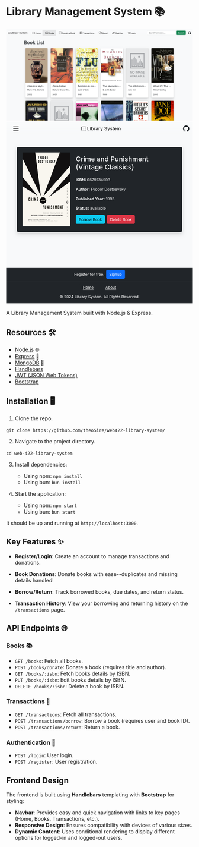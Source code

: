 # Library Management System 📚

![Books List](./public/img/screenshots/books_list.png)
![Book](./public/img/screenshots/book.png)

A Library Management System built with Node.js & Express.

## Resources 🛠️

- [Node.js](https://nodejs.org/en/docs) 🌐
- [Express](http://expressjs.com/en/starter/installing.html) 🚀
- [MongoDB](https://www.mongodb.com/docs/) 🍃
- [Handlebars](https://handlebarsjs.com/)
- [JWT \(JSON Web Tokens\)](https://jwt.io)
- [Bootstrap](https://getbootstrap.com/docs/5.0)

## Installation 🖥️

1. Clone the repo.

`git clone https://github.com/theoSire/web422-library-system/`

2. Navigate to the project directory.

`cd web-422-library-system`

3. Install dependencies:
    - Using npm: `npm install`
    - Using bun: `bun install`

4. Start the application:
    - Using npm: `npm start`
    - Using bun: `bun start`

It should be up and running at `http://localhost:3000`.

## Key Features ✨

- **Register/Login**: Create an account to manage transactions and donations.

- **Book Donations**: Donate books with ease--duplicates and missing details handled!

- **Borrow/Return**: Track borrowed books, due dates, and return status.

- **Transaction History**: View your borrowing and returning history on the `/transactions` page.

## API Endpoints 🌐

### Books 📚

- `GET /books`: Fetch all books.
- `POST /books/donate`: Donate a book (requires title and author).
- `GET /books/:isbn`: Fetch books details by ISBN.
-  `PUT /books/:isbn`: Edit books details by ISBN.
- `DELETE /books/:isbn`: Delete a book by ISBN.

### Transactions 🔄

- `GET /transactions`: Fetch all transactions.
- `POST /transactions/borrow`: Borrow a book (requires user and book ID).
- `POST /transactions/return`: Return a book.

### Authentication 🔐

- `POST /login`: User login.
- `POST /register`: User registration.

## Frontend Design

The frontend is built using **Handlebars** templating with **Bootstrap** for styling:

- **Navbar**: Provides easy and quick navigation with links to key pages (Home, Books, Transactions, etc.).
- **Responsive Design**: Ensures compatibility with devices of various sizes.
- **Dynamic Content**: Uses conditional rendering to display different options for logged-in and logged-out users.